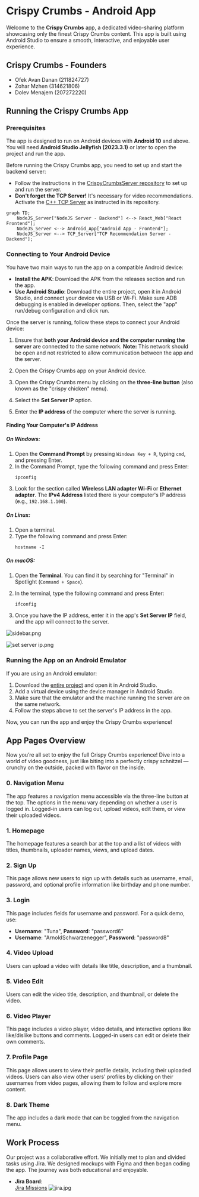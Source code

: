 # Crispy Crumbs - Android App

Welcome to the **Crispy Crumbs** app, a dedicated video-sharing platform showcasing only the finest Crispy Crumbs content. This app is built using Android Studio to ensure a smooth, interactive, and enjoyable user experience.

## Crispy Crumbs - Founders

- Ofek Avan Danan (211824727)
- Zohar Mzhen (314621806)
- Dolev Menajem (207272220)

## Running the Crispy Crumbs App

### Prerequisites

The app is designed to run on Android devices with **Android 10** and above. You will need **Android Studio Jellyfish (2023.3.1)** or later to open the project and run the app.

Before running the Crispy Crumbs app, you need to set up and start the backend server:

- Follow the instructions in the [CrispyCrumbsServer repository](https://github.com/Mzhenian/CrispyCrumbsServer) to set up and run the server.
- **Don't forget the TCP Server!** It's necessary for video recommendations. Activate the [C++ TCP Server](https://github.com/Mzhenian/CrispyCrumbsTCP) as instructed in its repository.

```mermaid
graph TD;
    NodeJS_Server["NodeJS Server - Backend"] <--> React_Web["React Frontend"];
    NodeJS_Server <--> Android_App["Android App - Frontend"];
    NodeJS_Server <--> TCP_Server["TCP Recommendation Server - Backend"];
```

### Connecting to Your Android Device

You have two main ways to run the app on a compatible Android device:

- **Install the APK**: Download the APK from the releases section and run the app.
- **Use Android Studio**: Download the entire project, open it in Android Studio, and connect your device via USB or Wi-Fi. Make sure ADB debugging is enabled in developer options. Then, select the "app" run/debug configuration and click run.

Once the server is running, follow these steps to connect your Android device:

1. Ensure that **both your Android device and the computer running the server** are connected to the same network. **Note:** This network should be open and not restricted to allow communication between the app and the server.

2. Open the Crispy Crumbs app on your Android device.

3. Open the Crispy Crumbs menu by clicking on the **three-line button** (also known as the "crispy chicken" menu).

4. Select the **Set Server IP** option.

5. Enter the **IP address** of the computer where the server is running.

#### Finding Your Computer's IP Address

##### On Windows:

1. Open the **Command Prompt** by pressing `Windows Key + R`, typing `cmd`, and pressing Enter.
2. In the Command Prompt, type the following command and press Enter:
   ```
   ipconfig
   ```
3. Look for the section called **Wireless LAN adapter Wi-Fi** or **Ethernet adapter**. The **IPv4 Address** listed there is your computer's IP address (e.g., `192.168.1.100`).

##### On Linux:

1. Open a terminal.
2. Type the following command and press Enter:
   ```
   hostname -I
   ```

##### On macOS:

1. Open the **Terminal**. You can find it by searching for "Terminal" in Spotlight (`Command + Space`).
2. In the terminal, type the following command and press Enter:
   ```
   ifconfig
   ```

6. Once you have the IP address, enter it in the app's **Set Server IP** field, and the app will connect to the server.

![sidebar.png](demonstration/sidebar.png)

![set server ip.png](demonstration/set_server_ip.png)

### Running the App on an Android Emulator

If you are using an Android emulator:

1. Download the [entire project](https://github.com/Mzhenian/CrispyCrumbsAndroid.git) and open it in Android Studio.
2. Add a virtual device using the device manager in Android Studio.
3. Make sure that the emulator and the machine running the server are on the same network.
4. Follow the steps above to set the server's IP address in the app.

Now, you can run the app and enjoy the Crispy Crumbs experience!

## App Pages Overview

Now you’re all set to enjoy the full Crispy Crumbs experience! Dive into a world of video goodness, just like biting into a perfectly crispy schnitzel — crunchy on the outside, packed with flavor on the inside.

### 0. Navigation Menu

The app features a navigation menu accessible via the three-line button at the top. The options in the menu vary depending on whether a user is logged in. Logged-in users can log out, upload videos, edit them, or view their uploaded videos.

### 1. Homepage

The homepage features a search bar at the top and a list of videos with titles, thumbnails, uploader names, views, and upload dates.

### 2. Sign Up

This page allows new users to sign up with details such as username, email, password, and optional profile information like birthday and phone number.

### 3. Login

This page includes fields for username and password. For a quick demo, use:
- **Username**: "Tuna", **Password**: "password6"
- **Username**: "ArnoldSchwarzenegger", **Password**: "password8"

### 4. Video Upload

Users can upload a video with details like title, description, and a thumbnail.

### 5. Video Edit

Users can edit the video title, description, and thumbnail, or delete the video.

### 6. Video Player

This page includes a video player, video details, and interactive options like like/dislike buttons and comments. Logged-in users can edit or delete their own comments.

### 7. Profile Page

This page allows users to view their profile details, including their uploaded videos. Users can also view other users' profiles by clicking on their usernames from video pages, allowing them to follow and explore more content.

### 8. Dark Theme

The app includes a dark mode that can be toggled from the navigation menu.

## Work Process

Our project was a collaborative effort. We initially met to plan and divided tasks using Jira. We designed mockups with Figma and then began coding the app. The journey was both educational and enjoyable.

- **Jira Board**:  
  [Jira Missions](https://crispycrumbs.atlassian.net/jira/software/projects/SCRUM/list?sortBy=customfield_10020&direction=ASC)
  ![jira.jpg](demonstration/jira.jpg)


